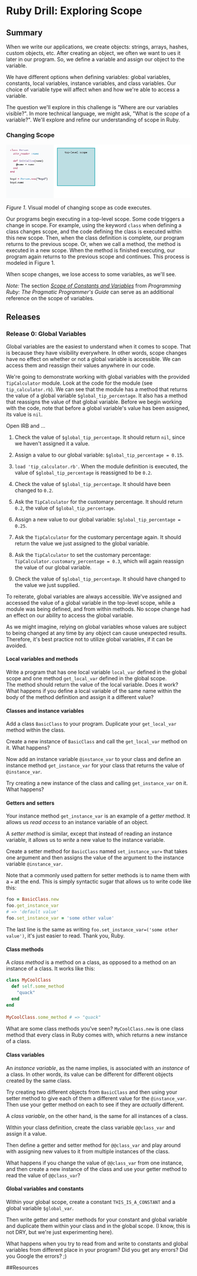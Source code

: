 # Ruby Drill: Exploring Scope 
 
## Summary
When we write our applications, we create objects: strings, arrays, hashes, custom objects, etc.  After creating an object, we often we want to ues it later in our program.  So, we define a variable and assign our object to the variable.

We have different options when defining variables: global variables, constants, local variables, instance variables, and class variables.  Our choice of variable type will affect when and how we're able to access a variable.

The question we'll explore in this challenge is "Where are our variables visible?".  In more technical language, we might ask, "What is the *scope* of a variable?".  We'll explore and refine our understanding of scope in Ruby.


### Changing Scope
![scope change visualization](readme-assets/scope_sequence.gif)

*Figure 1*. Visual model of changing scope as code executes.

Our programs begin executing in a top-level scope.  Some code triggers a change in scope.  For example, using the keyword `class` when defining a class changes scope, and the code defining the class is executed within this new scope.  Then, when the class definition is complete, our program returns to the previous scope.  Or, when we call a method, the method is executed in a new scope.  When the method is finished executing, our program again returns to the previous scope and continues.  This process is modeled in Figure 1.

When scope changes, we lose access to some variables, as we'll see.


*Note:*   The section [*Scope of Constants and Variables*][pickaxe guide scope] from *Programming Ruby: The Pragmatic Programmer's Guide* can serve as an additional reference on the scope of variables.


## Releases
### Release 0: Global Variables
Global variables are the easiest to understand when it comes to scope.  That is because they have visibility everywhere.  In other words, scope changes have no effect on whether or not a global variable is accessible.  We can access them and reassign their values anywhere in our code.

We're going to demonstrate working with global variables with the provided `TipCalculator` module.  Look at the code for the module (see `tip_calculator.rb`). We can see that the module has a method that returns the value of a global variable `$global_tip_percentage`.  It also has a method that reassigns the value of that global variable.  Before we begin working with the code, note that before a global variable's value has been assigned, its value is `nil`.

Open IRB and ... 

1. Check the value of `$global_tip_percentage`.  It should return `nil`, since we haven't assigned it a value.

2. Assign a value to our global variable:  `$global_tip_percentage = 0.15`.

3. `load 'tip_calculator.rb'`.  When the module definition is executed, the value of `$global_tip_percentage` is reassigned to be `0.2`.

4. Check the value of `$global_tip_percentage`.  It should have been changed to `0.2`.

5. Ask the `TipCalculator` for the customary percentage.  It should return `0.2`, the value of `$global_tip_percentage`.

6. Assign a new value to our global variable:  `$global_tip_percentage = 0.25`.

7. Ask the `TipCalculator` for the customary percentage again.  It should return the value we just assigned to the global variable.

8. Ask the `TipCalculator` to set the customary percentage:  `TipCalculator.customary_percentage = 0.3`, which will again reassign the value of our global variable.

6. Check the value of `$global_tip_percentage`.  It should have changed to the value we just supplied.


To reiterate, global variables are always accessible.  We've assigned and accessed the value of a global variable in the top-level scope, while a module was being defined, and from within methods.  No scope change had an effect on our ability to access the global variable.

As we might imagine, relying on global variables whose values are subject to being changed at any time by any object can cause unexpected results.  Therefore, it's best practice not to utilize global variables, if it can be avoided.




#### Local variables and methods
Write a program that has one local variable `local_var` defined in the global scope and one method `get_local_var` defined in the global scope.  
The method should return the value of the local variable.  Does it work?  What happens if you define a local variable of the same name within the body of the method definition and assign it a different value?



#### Classes and instance variables

Add a class `BasicClass` to your program.  Duplicate your `get_local_var` method within the class.

Create a new instance of `BasicClass` and call the `get_local_var` method on it.  What happens?

Now add an instance variable `@instance_var` to your class and define an instance method `get_instance_var` for your class that returns the value of `@instance_var`.

Try creating a new instance of the class and calling `get_instance_var` on it.  What happens?

#### Getters and setters

Your instance method `get_instance_var` is an example of a *getter method*.   It allows us *read access* to an instance variable of an object.

A *setter method* is similar, except that instead of reading an instance variable, it allows us to *write* a new value to the instance variable.

Create a setter method for `BasicClass` named `set_instance_var=` that takes one argument and then assigns the value of the argument to the instance variable `@instance_var`.

Note that a commonly used pattern for setter methods is to name them with a `=` at the end.  This is simply syntactic sugar that allows us to write code like this:

```ruby
foo = BasicClass.new
foo.get_instance_var
# => 'default value'
foo.set_instance_var = 'some other value'
```

The last line is the same as writing `foo.set_instance_var=('some other value')`, it's just easier to read.  Thank you, Ruby.

#### Class methods

A *class method* is a method on a class, as opposed to a method on an instance of a class.  It works like this:

```ruby
class MyCoolClass
  def self.some_method
    "quack"
  end
end

MyCoolClass.some_method # => "quack"
```

What are some class methods you've seen?  `MyCoolClass.new` is one class method that every class in Ruby comes with, which returns a new instance of a class.

#### Class variables

An *instance variable*, as the name implies, is associated with an *instance* of a class.  In other words, its value can be different for different objects created by the same class.

Try creating two different objects from `BasicClass` and then using your setter method to give each of them a different value for the `@instance_var`.  Then use your getter method on each to see if they are *actually* different.

A *class variable*, on the other hand, is the same for all instances of a class.

Within your class definition, create the class variable `@@class_var` and assign it a value.

Then define a getter and setter method for `@@class_var` and play around with assigning new values to it from multiple instances of the class.  

What happens if you change the value of `@@class_var` from one instance, and then create a new instance of the class and use your getter method to read the value of `@@class_var`?

#### Global variables and constants

Within your global scope, create a constant `THIS_IS_A_CONSTANT` and a global variable `$global_var`.  

Then write getter and setter methods for your constant and global variable and duplicate them within your class and in the global scope.  (I know, this is not DRY, but we're just experimenting here).

What happens when you try to read from and write to constants and global variables from different place in your program?  Did you get any errors?  Did you Google the errors? ;) 


<!-- ##Optimize Your Learning  -->

##Resources

[pickaxe guide scope]: http://ruby-doc.com/docs/ProgrammingRuby/html/language.html#UP
